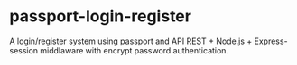 # passport-login-register
A login/register system using passport and API REST + Node.js + Express-session middlaware with encrypt password authentication.
